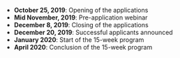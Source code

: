 - **October 25, 2019**: Opening of the applications
- **Mid November, 2019**: Pre-application webinar
- **December 8, 2019**: Closing of the applications
- **December 20, 2019**: Successful applicants announced
- **January 2020**: Start of the 15-week program
- **April 2020**: Conclusion of the 15-week program
